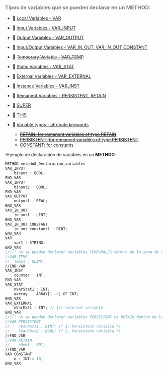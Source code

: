 ### <span style="color:grey">Tipos de variables que se pueden declarar en un METHOD:</span> 

- 🔗 [Local Variables - VAR](https://infosys.beckhoff.com/content/1033/tc3_plc_intro/2528755083.html)
- 🔗 [Input Variables - VAR_INPUT](https://infosys.beckhoff.com/content/1033/tc3_plc_intro/2528760459.html)
- 🔗 [Output Variables - VAR_OUTPUT](https://infosys.beckhoff.com/content/1033/tc3_plc_intro/2528765835.html)
- 🔗 [Input/Output Variables - VAR_IN_OUT, VAR_IN_OUT CONSTANT](https://infosys.beckhoff.com/content/1033/tc3_plc_intro/2528771211.html)

- 🔗 [~~Temporary Variable - VAR_TEMP~~](https://infosys.beckhoff.com/content/1033/tc3_plc_intro/2528781963.html)
- 🔗 [Static Variables - VAR_STAT](https://infosys.beckhoff.com/content/1033/tc3_plc_intro/2528787339.html)
- 🔗 [External Variables - VAR_EXTERNAL](https://infosys.beckhoff.com/content/1033/tc3_plc_intro/2528792715.html)
- 🔗 [Instance Variables - VAR_INST](https://infosys.beckhoff.com/content/1033/tc3_plc_intro/2528798091.html)
- 🔗 [Remanent Variables - PERSISTENT, RETAIN](https://infosys.beckhoff.com/content/1033/tc3_plc_intro/2528803467.html)
- 🔗 [SUPER](https://infosys.beckhoff.com/content/1033/tc3_plc_intro/2528837771.html)
- 🔗 [THIS](https://infosys.beckhoff.com/content/1033/tc3_plc_intro/2528843147.html)
- 🔗 [Variable types - attribute keywords](https://infosys.beckhoff.com/content/1033/tc3_plc_intro/2528848523.html)
    - [~~RETAIN: for remanent variables of type RETAIN~~](https://infosys.beckhoff.com/content/1033/tc3_plc_intro/2528803467.html)
    - [~~PERSISTENT: for remanent variables of type PERSISTENT~~](https://infosys.beckhoff.com/content/1033/tc3_plc_intro/2528803467.html)
    - [CONSTANT: for constants](https://infosys.beckhoff.com/content/1033/tc3_plc_intro/2529284235.html#2529371275)

-Ejemplo de declaración de variables en un **METHOD**:
```javascript
METHOD metodo0_Declaracion_variables
VAR_INPUT
	binput : BOOL;
END_VAR
VAR_INPUT
	binput2 : BOOL;
END_VAR
VAR_OUTPUT
	output1 : REAL;
END_VAR
VAR_IN_OUT
	in_out1 : LINT;
END_VAR
VAR_IN_OUT CONSTANT
	in_out_constant1 : DINT;
END_VAR
VAR
	var1 : STRING;
END_VAR
//!!! no se pueden declarar variables TEMPORALES dentro de la zona de declaración de variables del método!!!
//VAR_TEMP
//	temp1 : ULINT;
//END_VAR
VAR_INST
	counter : INT;
END_VAR
VAR_STAT
    nVarStat1 : INT;
	aarray  : ARRAY[1..n] OF INT;
END_VAR
VAR_EXTERNAL
    nVarExt1 : INT; // 1st external variable
END_VAR
//!!! no se pueden declarar variables PERSISTENT ni RETAIN dentro de la zona de declaración de variables del método!!!
//VAR PERSISTENT
//    nVarPers1 : DINT; (* 1. Persistent variable *)
//    bVarPers2 : BOOL; (* 2. Persistent variable *)
//END_VAR
//VAR RETAIN
//    nRem1 : INT;
//END_VAR
VAR CONSTANT
	n : INT:= 10;
END_VAR
```    